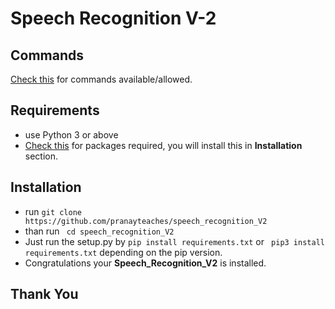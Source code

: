 # Speech Recognition V-2
## Commands
[Check this](https://github.com/pranayteaches/speech_recognition_V2/blob/master/commands.md) for commands available/allowed.
## Requirements
* use Python 3 or above
* [Check this](https://github.com/pranayteaches/speech_recognition_V2/blob/master/requirements.txt) for packages required, you will install this in **Installation** section.
## Installation
* run ``` git clone https://github.com/pranayteaches/speech_recognition_V2 ```
* than run ``` cd speech_recognition_V2```
* Just run the setup.py by ``` pip install requirements.txt ``` or ``` pip3 install requirements.txt``` depending on the pip version.
* Congratulations your **Speech_Recognition_V2** is installed.
## Thank You
